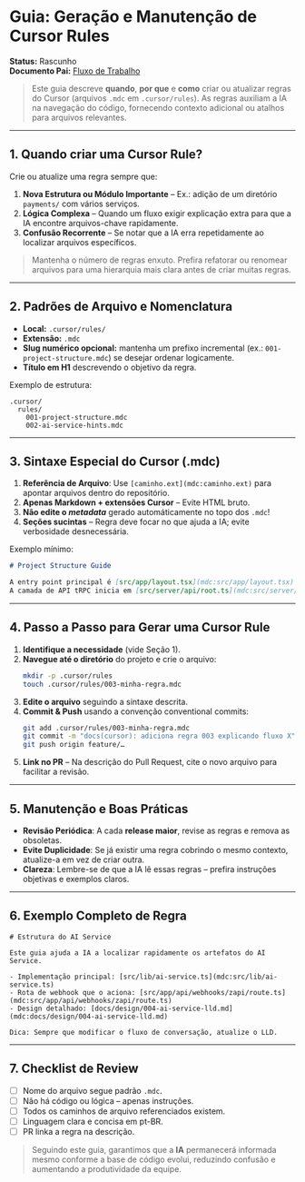 # Guia: Geração e Manutenção de Cursor Rules

**Status:** Rascunho  
**Documento Pai:** [Fluxo de Trabalho](../WORKFLOW.md)

> Este guia descreve **quando**, **por que** e **como** criar ou atualizar regras do Cursor (arquivos `.mdc` em `.cursor/rules`). As regras auxiliam a IA na navegação do código, fornecendo contexto adicional ou atalhos para arquivos relevantes.

---

## 1. Quando criar uma Cursor Rule?

Crie ou atualize uma regra sempre que:

1. **Nova Estrutura ou Módulo Importante** – Ex.: adição de um diretório `payments/` com vários serviços.
2. **Lógica Complexa** – Quando um fluxo exigir explicação extra para que a IA encontre arquivos-chave rapidamente.
3. **Confusão Recorrente** – Se notar que a IA erra repetidamente ao localizar arquivos específicos.

> Mantenha o número de regras enxuto. Prefira refatorar ou renomear arquivos para uma hierarquia mais clara antes de criar muitas regras.

---

## 2. Padrões de Arquivo e Nomenclatura

- **Local:** `.cursor/rules/`
- **Extensão:** `.mdc`
- **Slug numérico opcional:** mantenha um prefixo incremental (ex.: `001-project-structure.mdc`) se desejar ordenar logicamente.
- **Título em H1** descrevendo o objetivo da regra.

Exemplo de estrutura:

```text
.cursor/
  rules/
    001-project-structure.mdc
    002-ai-service-hints.mdc
```

---

## 3. Sintaxe Especial do Cursor (.mdc)

1. **Referência de Arquivo**: Use `[caminho.ext](mdc:caminho.ext)` para apontar arquivos dentro do repositório.
2. **Apenas Markdown + extensões Cursor** – Evite HTML bruto.
3. **Não edite o _metadata_** gerado automáticamente no topo dos `.mdc`!
4. **Seções sucintas** – Regra deve focar no que ajuda a IA; evite verbosidade desnecessária.

Exemplo mínimo:

```md
# Project Structure Guide

A entry point principal é [src/app/layout.tsx](mdc:src/app/layout.tsx).  
A camada de API tRPC inicia em [src/server/api/root.ts](mdc:src/server/api/root.ts).
```

---

## 4. Passo a Passo para **Gerar** uma Cursor Rule

1. **Identifique a necessidade** (vide Seção 1).
2. **Navegue até o diretório** do projeto e crie o arquivo:
   ```bash
   mkdir -p .cursor/rules
   touch .cursor/rules/003-minha-regra.mdc
   ```
3. **Edite o arquivo** seguindo a sintaxe descrita.
4. **Commit & Push** usando a convenção conventional commits:
   ```bash
   git add .cursor/rules/003-minha-regra.mdc
   git commit -m "docs(cursor): adiciona regra 003 explicando fluxo X"
   git push origin feature/…
   ```
5. **Link no PR** – Na descrição do Pull Request, cite o novo arquivo para facilitar a revisão.

---

## 5. Manutenção e Boas Práticas

- **Revisão Periódica**: A cada **release maior**, revise as regras e remova as obsoletas.
- **Evite Duplicidade**: Se já existir uma regra cobrindo o mesmo contexto, atualize-a em vez de criar outra.
- **Clareza**: Lembre-se de que a IA lê essas regras – prefira instruções objetivas e exemplos claros.

---

## 6. Exemplo Completo de Regra

```mdc
# Estrutura do AI Service

Este guia ajuda a IA a localizar rapidamente os artefatos do AI Service.

- Implementação principal: [src/lib/ai-service.ts](mdc:src/lib/ai-service.ts)
- Rota de webhook que o aciona: [src/app/api/webhooks/zapi/route.ts](mdc:src/app/api/webhooks/zapi/route.ts)
- Design detalhado: [docs/design/004-ai-service-lld.md](mdc:docs/design/004-ai-service-lld.md)

Dica: Sempre que modificar o fluxo de conversação, atualize o LLD.
```

---

## 7. Checklist de Review

- [ ] Nome do arquivo segue padrão `.mdc`.
- [ ] Não há código ou lógica – apenas instruções.
- [ ] Todos os caminhos de arquivo referenciados existem.
- [ ] Linguagem clara e concisa em pt-BR.
- [ ] PR linka a regra na descrição.

> Seguindo este guia, garantimos que a **IA** permanecerá informada mesmo conforme a base de código evolui, reduzindo confusão e aumentando a produtividade da equipe. 
